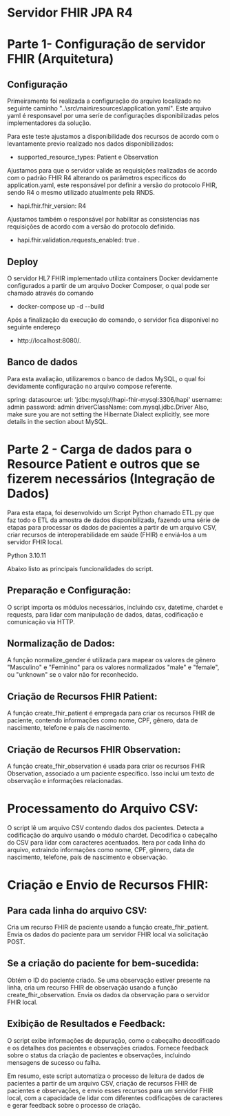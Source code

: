 # Servidor FHIR JPA R4 

# Parte 1- Configuração de servidor FHIR (Arquitetura)

## Configuração

Primeiramente foi realizada a configuração do arquivo localizado no seguinte caminho "..\src\main\resources\application.yaml". Este arquivo yaml é responsavel por uma seríe de configurações disponibilizadas pelos implementadores da solução.

Para este teste ajustamos a disponibilidade dos recursos de acordo com o levantamente previo realizado nos dados disponibilizados:
  - supported_resource_types: Patient e Observation

Ajustamos para que o servidor valide as requisições realizadas de acordo com o padrão FHIR R4 alterando os parâmetros especificos do application.yaml, este responsável por definir a versão do protocolo FHIR, sendo R4 o mesmo utilizado atualmente pela RNDS.
  - hapi.fhir.fhir_version: R4
  
Ajustamos também o responsável por habilitar as consistencias nas requisições de acordo com a versão do protocolo definido.
  - hapi.fhir.validation.requests_enabled: true
.

## Deploy

O servidor HL7 FHIR implementado utiliza containers Docker devidamente configurados a partir de um arquivo Docker Composer, o qual pode ser chamado através do comando 

  - docker-compose up -d --build

Após a finalização da execução do comando, o servidor fica disponivel no seguinte endereço 

  - http://localhost:8080/.

## Banco de dados

Para esta avaliação, utilizaremos o banco de dados MySQL, o qual foi devidamente configuração no arquivo compose referente.

spring:
  datasource:
    url: 'jdbc:mysql://hapi-fhir-mysql:3306/hapi'
    username: admin
    password: admin
    driverClassName: com.mysql.jdbc.Driver
Also, make sure you are not setting the Hibernate Dialect explicitly, see more details in the section about MySQL.

# Parte 2 - Carga de dados para o Resource Patient e outros que se fizerem necessários (Integração de Dados)

Para esta etapa, foi desenvolvido um Script Python chamado ETL.py que faz todo o ETL da amostra de dados disponibilizada, fazendo uma série de etapas para processar  os dados de pacientes a partir de um arquivo CSV, 
criar recursos de interoperabilidade em saúde (FHIR) e enviá-los a um servidor FHIR local. 

Python 3.10.11

Abaixo listo as principais funcionalidades do script.

## Preparação e Configuração:

O script importa os módulos necessários, incluindo csv, datetime, chardet e requests, para lidar com manipulação de dados, datas, codificação e comunicação via HTTP.

## Normalização de Dados:

A função normalize_gender é utilizada para mapear os valores de gênero "Masculino" e "Feminino" para os valores normalizados "male" e "female", ou "unknown" se o valor não for reconhecido.

## Criação de Recursos FHIR Patient:

A função create_fhir_patient é empregada para criar os recursos FHIR de paciente, contendo informações como nome, CPF, gênero, data de nascimento, telefone e país de nascimento.

## Criação de Recursos FHIR Observation:

A função create_fhir_observation é usada para criar os recursos FHIR Observation, associado a um paciente específico. Isso inclui um texto de observação e informações relacionadas.

# Processamento do Arquivo CSV:

O script lê um arquivo CSV contendo dados dos pacientes.
Detecta a codificação do arquivo usando o módulo chardet.
Decodifica o cabeçalho do CSV para lidar com caracteres acentuados.
Itera por cada linha do arquivo, extraindo informações como nome, CPF, gênero, data de nascimento, telefone, país de nascimento e observação.

# Criação e Envio de Recursos FHIR:

## Para cada linha do arquivo CSV:

Cria um recurso FHIR de paciente usando a função create_fhir_patient.
Envia os dados do paciente para um servidor FHIR local via solicitação POST.

## Se a criação do paciente for bem-sucedida:
Obtém o ID do paciente criado.
Se uma observação estiver presente na linha, cria um recurso FHIR de observação usando a função create_fhir_observation.
Envia os dados da observação para o servidor FHIR local.

## Exibição de Resultados e Feedback:

O script exibe informações de depuração, como o cabeçalho decodificado e os detalhes dos pacientes e observações criados.
Fornece feedback sobre o status da criação de pacientes e observações, incluindo mensagens de sucesso ou falha.

Em resumo, este script automatiza o processo de leitura de dados de pacientes a partir de um arquivo CSV, criação de recursos FHIR de pacientes e observações, e envio esses recursos para um servidor FHIR local, com a capacidade de lidar com diferentes codificações de caracteres e gerar feedback sobre o processo de criação.